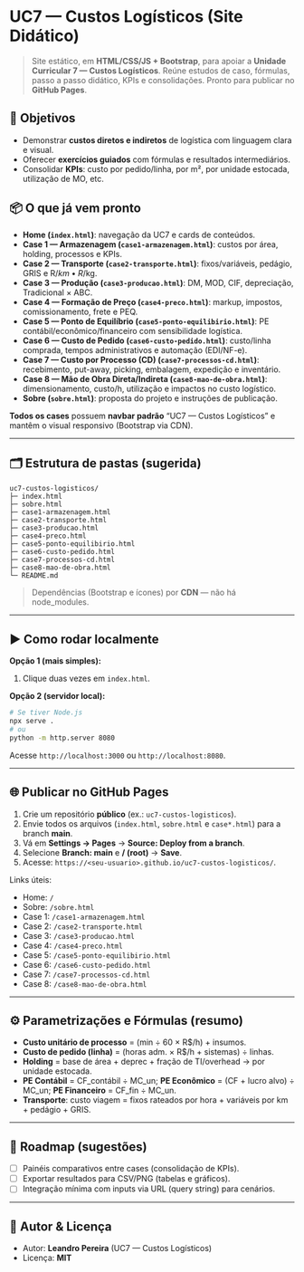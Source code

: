 # UC7 — Custos Logísticos (Site Didático)

> Site estático, em **HTML/CSS/JS + Bootstrap**, para apoiar a **Unidade Curricular 7 — Custos Logísticos**. Reúne estudos de caso, fórmulas, passo a passo didático, KPIs e consolidações. Pronto para publicar no **GitHub Pages**.

## 🎯 Objetivos
- Demonstrar **custos diretos e indiretos** de logística com linguagem clara e visual.
- Oferecer **exercícios guiados** com fórmulas e resultados intermediários.
- Consolidar **KPIs**: custo por pedido/linha, por m², por unidade estocada, utilização de MO, etc.

## 📦 O que já vem pronto
- **Home (`index.html`)**: navegação da UC7 e cards de conteúdos.
- **Case 1 — Armazenagem (`case1-armazenagem.html`)**: custos por área, holding, processos e KPIs.
- **Case 2 — Transporte (`case2-transporte.html`)**: fixos/variáveis, pedágio, GRIS e R$/km • R$/kg.
- **Case 3 — Produção (`case3-producao.html`)**: DM, MOD, CIF, depreciação, Tradicional × ABC.
- **Case 4 — Formação de Preço (`case4-preco.html`)**: markup, impostos, comissionamento, frete e PEQ.
- **Case 5 — Ponto de Equilíbrio (`case5-ponto-equilibirio.html`)**: PE contábil/econômico/financeiro com sensibilidade logística.
- **Case 6 — Custo de Pedido (`case6-custo-pedido.html`)**: custo/linha comprada, tempos administrativos e automação (EDI/NF-e).
- **Case 7 — Custo por Processo (CD) (`case7-processos-cd.html`)**: recebimento, put-away, picking, embalagem, expedição e inventário.
- **Case 8 — Mão de Obra Direta/Indireta (`case8-mao-de-obra.html`)**: dimensionamento, custo/h, utilização e impactos no custo logístico.
- **Sobre (`sobre.html`)**: proposta do projeto e instruções de publicação.

**Todos os cases** possuem **navbar padrão** “UC7 — Custos Logísticos” e mantêm o visual responsivo (Bootstrap via CDN).

---

## 🗂️ Estrutura de pastas (sugerida)
```
uc7-custos-logisticos/
├─ index.html
├─ sobre.html
├─ case1-armazenagem.html
├─ case2-transporte.html
├─ case3-producao.html
├─ case4-preco.html
├─ case5-ponto-equilibirio.html
├─ case6-custo-pedido.html
├─ case7-processos-cd.html
├─ case8-mao-de-obra.html
└─ README.md
```
> Dependências (Bootstrap e ícones) por **CDN** — não há node_modules.

---

## ▶️ Como rodar localmente
**Opção 1 (mais simples):**
1. Clique duas vezes em `index.html`.

**Opção 2 (servidor local):**
```bash
# Se tiver Node.js
npx serve .
# ou
python -m http.server 8080
```
Acesse `http://localhost:3000` ou `http://localhost:8080`.

---

## 🌐 Publicar no GitHub Pages
1. Crie um repositório **público** (ex.: `uc7-custos-logisticos`).
2. Envie todos os arquivos (`index.html`, `sobre.html` e `case*.html`) para a branch **main**.
3. Vá em **Settings → Pages** → **Source: Deploy from a branch**.
4. Selecione **Branch: main** e **/ (root)** → **Save**.
5. Acesse: `https://<seu-usuario>.github.io/uc7-custos-logisticos/`.

Links úteis:
- Home: `/`
- Sobre: `/sobre.html`
- Case 1: `/case1-armazenagem.html`
- Case 2: `/case2-transporte.html`
- Case 3: `/case3-producao.html`
- Case 4: `/case4-preco.html`
- Case 5: `/case5-ponto-equilibirio.html`
- Case 6: `/case6-custo-pedido.html`
- Case 7: `/case7-processos-cd.html`
- Case 8: `/case8-mao-de-obra.html`

---

## ⚙️ Parametrizações e Fórmulas (resumo)
- **Custo unitário de processo** = (min ÷ 60 × R$/h) + insumos.
- **Custo de pedido (linha)** = (horas adm. × R$/h + sistemas) ÷ linhas.
- **Holding** = base de área + deprec + fração de TI/overhead → por unidade estocada.
- **PE Contábil** = CF_contábil ÷ MC_un; **PE Econômico** = (CF + lucro alvo) ÷ MC_un; **PE Financeiro** = CF_fin ÷ MC_un.
- **Transporte**: custo viagem = fixos rateados por hora + variáveis por km + pedágio + GRIS.

---

## 🧭 Roadmap (sugestões)
- [ ] Painéis comparativos entre cases (consolidação de KPIs).
- [ ] Exportar resultados para CSV/PNG (tabelas e gráficos).
- [ ] Integração mínima com inputs via URL (query string) para cenários.

---

## 👤 Autor & Licença
- Autor: **Leandro Pereira** (UC7 — Custos Logísticos)
- Licença: **MIT**

